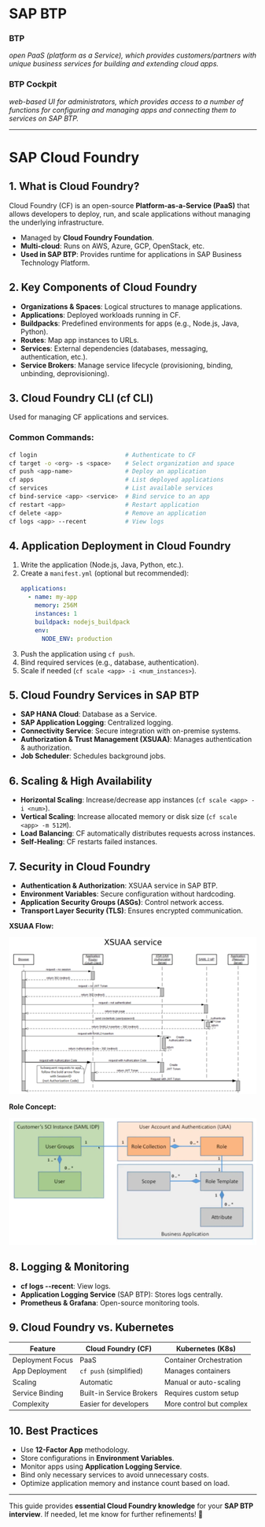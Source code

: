  # SAP BTP

### BTP
*open PaaS (platform as a Service), which provides customers/partners with unique business services for building and extending cloud apps.*

### BTP Cockpit
*web-based UI for administrators, which provides access to a number of functions for configuring and managing apps and connecting them to services on SAP BTP.*

--------------------------------------------------------------------------------------------------------------------

# SAP Cloud Foundry

## 1. What is Cloud Foundry?
Cloud Foundry (CF) is an open-source **Platform-as-a-Service (PaaS)** that allows developers to deploy, run, and scale applications without managing the underlying infrastructure.
- Managed by **Cloud Foundry Foundation**.
- **Multi-cloud**: Runs on AWS, Azure, GCP, OpenStack, etc.
- **Used in SAP BTP**: Provides runtime for applications in SAP Business Technology Platform.

## 2. Key Components of Cloud Foundry
- **Organizations & Spaces**: Logical structures to manage applications.
- **Applications**: Deployed workloads running in CF.
- **Buildpacks**: Predefined environments for apps (e.g., Node.js, Java, Python).
- **Routes**: Map app instances to URLs.
- **Services**: External dependencies (databases, messaging, authentication, etc.).
- **Service Brokers**: Manage service lifecycle (provisioning, binding, unbinding, deprovisioning).

## 3. Cloud Foundry CLI (cf CLI)
Used for managing CF applications and services.

### Common Commands:
```bash
cf login                         # Authenticate to CF
cf target -o <org> -s <space>    # Select organization and space
cf push <app-name>               # Deploy an application
cf apps                          # List deployed applications
cf services                      # List available services
cf bind-service <app> <service>  # Bind service to an app
cf restart <app>                 # Restart application
cf delete <app>                  # Remove an application
cf logs <app> --recent           # View logs
```

## 4. Application Deployment in Cloud Foundry
1. Write the application (Node.js, Java, Python, etc.).
2. Create a `manifest.yml` (optional but recommended):
   ```yaml
   applications:
     - name: my-app
       memory: 256M
       instances: 1
       buildpack: nodejs_buildpack
       env:
         NODE_ENV: production
   ```
3. Push the application using `cf push`.
4. Bind required services (e.g., database, authentication).
5. Scale if needed (`cf scale <app> -i <num_instances>`).

## 5. Cloud Foundry Services in SAP BTP
- **SAP HANA Cloud**: Database as a Service.
- **SAP Application Logging**: Centralized logging.
- **Connectivity Service**: Secure integration with on-premise systems.
- **Authorization & Trust Management (XSUAA)**: Manages authentication & authorization.
- **Job Scheduler**: Schedules background jobs.

## 6. Scaling & High Availability
- **Horizontal Scaling**: Increase/decrease app instances (`cf scale <app> -i <num>`).
- **Vertical Scaling**: Increase allocated memory or disk size (`cf scale <app> -m 512M`).
- **Load Balancing**: CF automatically distributes requests across instances.
- **Self-Healing**: CF restarts failed instances.

## 7. Security in Cloud Foundry
- **Authentication & Authorization**: XSUAA service in SAP BTP.
- **Environment Variables**: Secure configuration without hardcoding.
- **Application Security Groups (ASGs)**: Control network access.
- **Transport Layer Security (TLS)**: Ensures encrypted communication.

**XSUAA Flow:**

![alt text](/imgs/xsuaa_flow.png)

**Role Concept:**

![alt text](/imgs/role_concept.png)

## 8. Logging & Monitoring
- **cf logs <app> --recent**: View logs.
- **Application Logging Service** (SAP BTP): Stores logs centrally.
- **Prometheus & Grafana**: Open-source monitoring tools.

## 9. Cloud Foundry vs. Kubernetes
| Feature               | Cloud Foundry (CF) | Kubernetes (K8s) |
|----------------------|------------------|----------------|
| Deployment Focus | PaaS | Container Orchestration |
| App Deployment | `cf push` (simplified) | Manages containers |
| Scaling | Automatic | Manual or auto-scaling |
| Service Binding | Built-in Service Brokers | Requires custom setup |
| Complexity | Easier for developers | More control but complex |

## 10. Best Practices
- Use **12-Factor App** methodology.
- Store configurations in **Environment Variables**.
- Monitor apps using **Application Logging Service**.
- Bind only necessary services to avoid unnecessary costs.
- Optimize application memory and instance count based on load.

---
This guide provides **essential Cloud Foundry knowledge** for your **SAP BTP interview**. If needed, let me know for further refinements! 🚀

